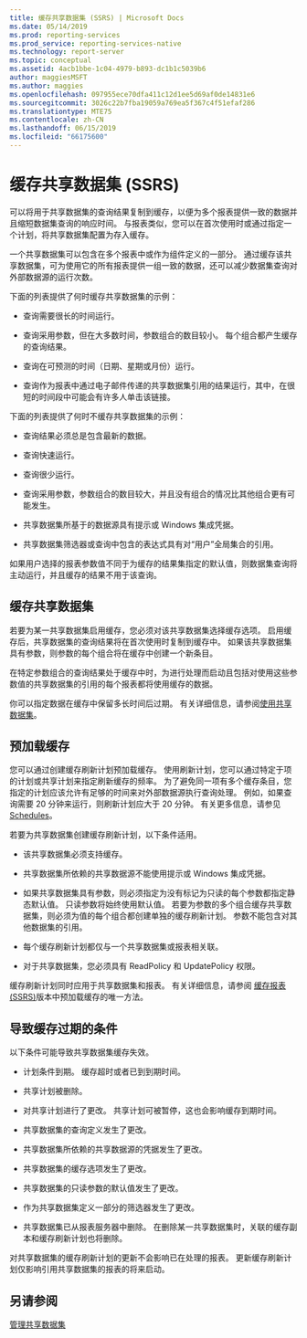 ```yaml
---
title: 缓存共享数据集 (SSRS) | Microsoft Docs
ms.date: 05/14/2019
ms.prod: reporting-services
ms.prod_service: reporting-services-native
ms.technology: report-server
ms.topic: conceptual
ms.assetid: 4acb1bbe-1c04-4979-b893-dc1b1c5039b6
author: maggiesMSFT
ms.author: maggies
ms.openlocfilehash: 097955ece70dfa411c12d1ee5d69af0de14831e6
ms.sourcegitcommit: 3026c22b7fba19059a769ea5f367c4f51efaf286
ms.translationtype: MTE75
ms.contentlocale: zh-CN
ms.lasthandoff: 06/15/2019
ms.locfileid: "66175600"
---
```

# <a name="cache-shared-datasets-ssrs"></a>缓存共享数据集 (SSRS)
  可以将用于共享数据集的查询结果复制到缓存，以便为多个报表提供一致的数据并且缩短数据集查询的响应时间。 与报表类似，您可以在首次使用时或通过指定一个计划，将共享数据集配置为存入缓存。  
  
 一个共享数据集可以包含在多个报表中或作为组件定义的一部分。 通过缓存该共享数据集，可为使用它的所有报表提供一组一致的数据，还可以减少数据集查询对外部数据源的运行次数。  
  
 下面的列表提供了何时缓存共享数据集的示例：  
  
-   查询需要很长的时间运行。  
  
-   查询采用参数，但在大多数时间，参数组合的数目较小。 每个组合都产生缓存的查询结果。  
  
-   查询在可预测的时间（日期、星期或月份）运行。  
  
-   查询作为报表中通过电子邮件传递的共享数据集引用的结果运行，其中，在很短的时间段中可能会有许多人单击该链接。  
  
 下面的列表提供了何时不缓存共享数据集的示例：  
  
-   查询结果必须总是包含最新的数据。  
  
-   查询快速运行。  
  
-   查询很少运行。  
  
-   查询采用参数，参数组合的数目较大，并且没有组合的情况比其他组合更有可能发生。  
  
-   共享数据集所基于的数据源具有提示或 Windows 集成凭据。  
  
-   共享数据集筛选器或查询中包含的表达式具有对“用户”全局集合的引用。  
  
 如果用户选择的报表参数值不同于为缓存的结果集指定的默认值，则数据集查询将主动运行，并且缓存的结果不用于该查询。  
  
## <a name="caching-shared-datasets"></a>缓存共享数据集  
 若要为某一共享数据集启用缓存，您必须对该共享数据集选择缓存选项。 启用缓存后，共享数据集的查询结果将在首次使用时复制到缓存中。 如果该共享数据集具有参数，则参数的每个组合将在缓存中创建一个新条目。  
  
 在特定参数组合的查询结果处于缓存中时，为进行处理而启动且包括对使用这些参数值的共享数据集的引用的每个报表都将使用缓存的数据。  
  
 你可以指定数据在缓存中保留多长时间后过期。 有关详细信息，请参阅[使用共享数据集](../../reporting-services/work-with-shared-datasets-web-portal.md)。  
  
## <a name="preloading-the-cache"></a>预加载缓存  
 您可以通过创建缓存刷新计划预加载缓存。 使用刷新计划，您可以通过特定于项的计划或共享计划来指定刷新缓存的频率。 为了避免同一项有多个缓存条目，您指定的计划应该允许有足够的时间来对外部数据源执行查询处理。 例如，如果查询需要 20 分钟来运行，则刷新计划应大于 20 分钟。 有关更多信息，请参见 [Schedules](../../reporting-services/subscriptions/schedules.md)。  
  
 若要为共享数据集创建缓存刷新计划，以下条件适用。  
  
-   该共享数据集必须支持缓存。  
  
-   共享数据集所依赖的共享数据源不能使用提示或 Windows 集成凭据。  
  
-   如果共享数据集具有参数，则必须指定为没有标记为只读的每个参数都指定静态默认值。 只读参数将始终使用默认值。 若要为参数的多个组合缓存共享数据集，则必须为值的每个组合都创建单独的缓存刷新计划。 参数不能包含对其他数据集的引用。  
  
-   每个缓存刷新计划都仅与一个共享数据集或报表相关联。  
  
-   对于共享数据集，您必须具有 ReadPolicy 和 UpdatePolicy 权限。  
  
 缓存刷新计划同时应用于共享数据集和报表。 有关详细信息，请参阅 [缓存报表 (SSRS)](../../reporting-services/report-server/caching-reports-ssrs.md)版本中预加载缓存的唯一方法。  
  
## <a name="conditions-that-cause-cache-expiration"></a>导致缓存过期的条件  
 以下条件可能导致共享数据集缓存失效。  
  
-   计划条件到期。 缓存超时或者已到到期时间。  
  
-   共享计划被删除。  
  
-   对共享计划进行了更改。 共享计划可被暂停，这也会影响缓存到期时间。  
  
-   共享数据集的查询定义发生了更改。  
  
-   共享数据集所依赖的共享数据源的凭据发生了更改。  
  
-   共享数据集的缓存选项发生了更改。  
  
-   共享数据集的只读参数的默认值发生了更改。  
  
-   作为共享数据集定义一部分的筛选器发生了更改。  
  
-   共享数据集已从报表服务器中删除。 在删除某一共享数据集时，关联的缓存副本和缓存刷新计划也将删除。  
  
 对共享数据集的缓存刷新计划的更新不会影响已在处理的报表。 更新缓存刷新计划仅影响引用共享数据集的报表的将来启动。  
  
## <a name="see-also"></a>另请参阅
  
 [管理共享数据集](../../reporting-services/report-data/manage-shared-datasets.md)  
  